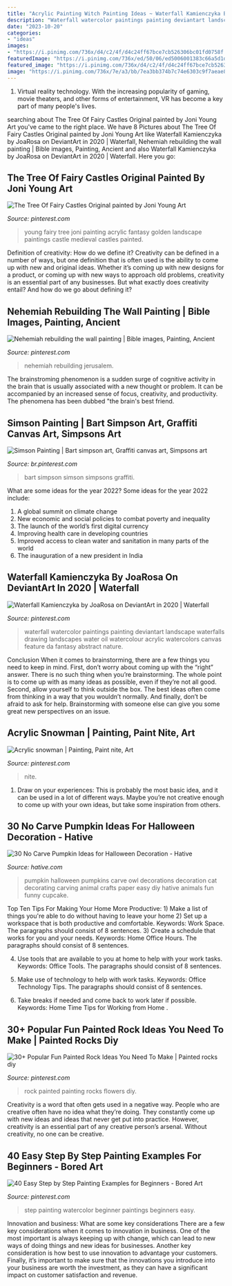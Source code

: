 ```yaml
---
title: "Acrylic Painting Witch Painting Ideas ~ Waterfall Kamienczyka By Joarosa On Deviantart In 2020"
description: "Waterfall watercolor paintings painting deviantart landscape waterfalls drawing landscapes water oil watercolour acrylic watercolors canvas feature da fantasy abstract nature"
date: "2023-10-20"
categories:
- "ideas"
images:
- "https://i.pinimg.com/736x/d4/c2/4f/d4c24ff67bce7cb526306bc01fd0758f.jpg"
featuredImage: "https://i.pinimg.com/736x/ed/50/06/ed5006001383c66a5d1d312f1905634f--medieval--young-art.jpg"
featured_image: "https://i.pinimg.com/736x/d4/c2/4f/d4c24ff67bce7cb526306bc01fd0758f.jpg"
image: "https://i.pinimg.com/736x/7e/a3/bb/7ea3bb374b7c74e6303c9f7aeae8ff3d.jpg"
---
```



1. Virtual reality technology. With the increasing popularity of gaming, movie theaters, and other forms of entertainment, VR has become a key part of many people's lives.

	

		
searching about The Tree Of Fairy Castles Original painted by Joni Young Art you've came to the right place. We have 8 Pictures about The Tree Of Fairy Castles Original painted by Joni Young Art like Waterfall Kamienczyka by JoaRosa on DeviantArt in 2020 | Waterfall, Nehemiah rebuilding the wall painting | Bible images, Painting, Ancient and also Waterfall Kamienczyka by JoaRosa on DeviantArt in 2020 | Waterfall. Here you go:
		
    
## The Tree Of Fairy Castles Original Painted By Joni Young Art

<img loading=lazy src="https://i.pinimg.com/736x/ed/50/06/ed5006001383c66a5d1d312f1905634f--medieval--young-art.jpg" onerror="this.onerror=null;this.src='https://tse3.mm.bing.net/th?id=OIP.6WuLigPAEm7Dufy0tZCE6wHaJ6&amp;pid=15.1';" alt="The Tree Of Fairy Castles Original painted by Joni Young Art">

_Source: pinterest.com_

>young fairy tree joni painting acrylic fantasy golden landscape paintings castle medieval castles painted. 

	

Definition of creativity: How do we define it?
Creativity can be defined in a number of ways, but one definition that is often used is the ability to come up with new and original ideas. Whether it’s coming up with new designs for a product, or coming up with new ways to approach old problems, creativity is an essential part of any businesses. But what exactly does creativity entail? And how do we go about defining it?

    
## Nehemiah Rebuilding The Wall Painting | Bible Images, Painting, Ancient

<img loading=lazy src="https://i.pinimg.com/736x/7e/a3/bb/7ea3bb374b7c74e6303c9f7aeae8ff3d.jpg" onerror="this.onerror=null;this.src='https://tse4.mm.bing.net/th?id=OIP.lxLStLtG9oXiAWLgyIHWPwHaK9&amp;pid=15.1';" alt="Nehemiah rebuilding the wall painting | Bible images, Painting, Ancient">

_Source: pinterest.com_

>nehemiah rebuilding jerusalem. 

	

The brainstroming phenomenon is a sudden surge of cognitive activity in the brain that is usually associated with a new thought or problem. It can be accompanied by an increased sense of focus, creativity, and productivity. The phenomena has been dubbed "the brain's best friend.

    
## Simson Painting | Bart Simpson Art, Graffiti Canvas Art, Simpsons Art

<img loading=lazy src="https://i.pinimg.com/736x/2f/a4/74/2fa474d099c64a95ad13eb769c2b5686.jpg" onerror="this.onerror=null;this.src='https://tse3.mm.bing.net/th?id=OIP.zPtcYYkIaJKxuC3y21O6VwHaLo&amp;pid=15.1';" alt="Simson Painting | Bart simpson art, Graffiti canvas art, Simpsons art">

_Source: br.pinterest.com_

>bart simpson simson simpsons graffiti. 

	

What are some ideas for the year 2022?
Some ideas for the year 2022 include: 
1. A global summit on climate change 
2. New economic and social policies to combat poverty and inequality 
3. The launch of the world’s first digital currency 
4. Improving health care in developing countries 
5. Improved access to clean water and sanitation in many parts of the world 
6. The inauguration of a new president in India 

    
## Waterfall Kamienczyka By JoaRosa On DeviantArt In 2020 | Waterfall

<img loading=lazy src="https://i.pinimg.com/736x/d4/c2/4f/d4c24ff67bce7cb526306bc01fd0758f.jpg" onerror="this.onerror=null;this.src='https://tse4.mm.bing.net/th?id=OIP.u1UWuS52IVHOYUascsbYMQHaKd&amp;pid=15.1';" alt="Waterfall Kamienczyka by JoaRosa on DeviantArt in 2020 | Waterfall">

_Source: pinterest.com_

>waterfall watercolor paintings painting deviantart landscape waterfalls drawing landscapes water oil watercolour acrylic watercolors canvas feature da fantasy abstract nature. 

	

Conclusion
When it comes to brainstorming, there are a few things you need to keep in mind. First, don’t worry about coming up with the “right” answer. There is no such thing when you’re brainstorming. The whole point is to come up with as many ideas as possible, even if they’re not all good. Second, allow yourself to think outside the box. The best ideas often come from thinking in a way that you wouldn’t normally. And finally, don’t be afraid to ask for help. Brainstorming with someone else can give you some great new perspectives on an issue.

    
## Acrylic Snowman | Painting, Paint Nite, Art

<img loading=lazy src="https://i.pinimg.com/736x/93/fa/41/93fa41af06ec79a47e37ca527d5902cf.jpg" onerror="this.onerror=null;this.src='https://tse3.mm.bing.net/th?id=OIP.X3-E4YwRVz-gvIhwARcjaAHaJ3&amp;pid=15.1';" alt="Acrylic snowman | Painting, Paint nite, Art">

_Source: pinterest.com_

>nite. 

	

1. Draw on your experiences: This is probably the most basic idea, and it can be used in a lot of different ways. Maybe you’re not creative enough to come up with your own ideas, but take some inspiration from others.

    
## 30 No Carve Pumpkin Ideas For Halloween Decoration - Hative

<img loading=lazy src="https://hative.com/wp-content/uploads/2014/10/no-carve-pumpkin-ideas/25-owl-pumpkin.jpg" onerror="this.onerror=null;this.src='https://tse1.mm.bing.net/th?id=OIP.3lpwoPyp6j0k9ZKYThrHVQHaJ4&amp;pid=15.1';" alt="30 No Carve Pumpkin Ideas for Halloween Decoration - Hative">

_Source: hative.com_

>pumpkin halloween pumpkins carve owl decorations decoration cat decorating carving animal crafts paper easy diy hative animals fun funny cupcake. 

	

Top Ten Tips For Making Your Home More Productive: 1) Make a list of things you're able to do without having to leave your home
2) Set up a workspace that is both productive and comfortable. Keywords: Work Space. The paragraphs should consist of 8 sentences.
3) Create a schedule that works for you and your needs. Keywords: Home Office Hours. The paragraphs should consist of 8 sentences.

4) Use tools that are available to you at home to help with your work tasks. Keywords: Office Tools. The paragraphs should consist of 8 sentences.

5) Make use of technology to help with work tasks. Keywords: Office Technology Tips. The paragraphs should consist of 8 sentences.

6) Take breaks if needed and come back to work later if possible. Keywords: Home Time Tips for Working from Home .

    
## 30+ Popular Fun Painted Rock Ideas You Need To Make | Painted Rocks Diy

<img loading=lazy src="https://i.pinimg.com/736x/db/72/e4/db72e485c8c2f5c84bb4efc8bec0b716.jpg" onerror="this.onerror=null;this.src='https://tse3.mm.bing.net/th?id=OIP.31MckTC0ycxuhNhlJizD4wAAAA&amp;pid=15.1';" alt="30+ Popular Fun Painted Rock Ideas You Need To Make | Painted rocks diy">

_Source: pinterest.com_

>rock painted painting rocks flowers diy. 

	

Creativity is a word that often gets used in a negative way. People who are creative often have no idea what they’re doing. They constantly come up with new ideas and ideas that never get put into practice. However, creativity is an essential part of any creative person’s arsenal. Without creativity, no one can be creative.

    
## 40 Easy Step By Step Painting Examples For Beginners - Bored Art

<img loading=lazy src="https://i.pinimg.com/736x/90/7b/1d/907b1db3c0f31bf8ef8fd3807e340acb.jpg" onerror="this.onerror=null;this.src='https://tse1.mm.bing.net/th?id=OIP.j2V2kkb6LO5MiTqAbdfYBQAAAA&amp;pid=15.1';" alt="40 Easy Step by Step Painting Examples for Beginners - Bored Art">

_Source: pinterest.com_

>step painting watercolor beginner paintings beginners easy. 

	

Innovation and business: What are some key considerations
There are a few key considerations when it comes to innovation in business. One of the most important is always keeping up with change, which can lead to new ways of doing things and new ideas for businesses. Another key consideration is how best to use innovation to advantage your customers. Finally, it’s important to make sure that the innovations you introduce into your business are worth the investment, as they can have a significant impact on customer satisfaction and revenue.

